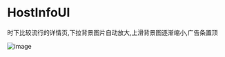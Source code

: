 # HostInfoUI
时下比较流行的详情页,下拉背景图片自动放大,上滑背景图逐渐缩小,广告条置顶

![image](https://github.com/nemo316/HostInfoUI/tree/master/GIF/infoa.gif)




